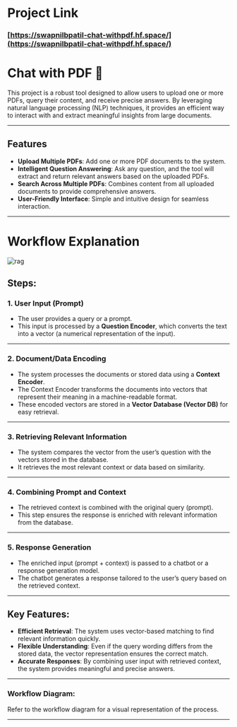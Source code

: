 # Project Link

### [https://swapnilbpatil-chat-withpdf.hf.space/](https://swapnilbpatil-chat-withpdf.hf.space/)


# Chat with PDF  📑

This project is a robust tool designed to allow users to upload one or more PDFs, query their content, and receive precise answers. By leveraging natural language processing (NLP) techniques, it provides an efficient way to interact with and extract meaningful insights from large documents.

---

## Features

- **Upload Multiple PDFs**: Add one or more PDF documents to the system.
- **Intelligent Question Answering**: Ask any question, and the tool will extract and return relevant answers based on the uploaded PDFs.
- **Search Across Multiple PDFs**: Combines content from all uploaded documents to provide comprehensive answers.
- **User-Friendly Interface**: Simple and intuitive design for seamless interaction.

---

# Workflow Explanation


![rag](https://github.com/user-attachments/assets/05cde9c3-76bd-4107-82b9-c8ace5563053)


## Steps:

### 1. **User Input (Prompt)**  
   - The user provides a query or a prompt.  
   - This input is processed by a **Question Encoder**, which converts the text into a vector (a numerical representation of the input).

---

### 2. **Document/Data Encoding**  
   - The system processes the documents or stored data using a **Context Encoder**.  
   - The Context Encoder transforms the documents into vectors that represent their meaning in a machine-readable format.  
   - These encoded vectors are stored in a **Vector Database (Vector DB)** for easy retrieval.

---

### 3. **Retrieving Relevant Information**  
   - The system compares the vector from the user’s question with the vectors stored in the database.  
   - It retrieves the most relevant context or data based on similarity.

---

### 4. **Combining Prompt and Context**  
   - The retrieved context is combined with the original query (prompt).  
   - This step ensures the response is enriched with relevant information from the database.

---

### 5. **Response Generation**  
   - The enriched input (prompt + context) is passed to a chatbot or a response generation model.  
   - The chatbot generates a response tailored to the user’s query based on the retrieved context.

---

## Key Features:
- **Efficient Retrieval**: The system uses vector-based matching to find relevant information quickly.  
- **Flexible Understanding**: Even if the query wording differs from the stored data, the vector representation ensures the correct match.  
- **Accurate Responses**: By combining user input with retrieved context, the system provides meaningful and precise answers.

---

### Workflow Diagram:
Refer to the workflow diagram for a visual representation of the process.


---

